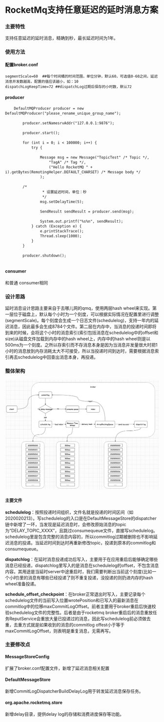 # RocketMq支持任意延迟的延时消息方案

<a name="2Piv3"></a>
### 主要特性
支持任意延迟的延时消息，精确到秒，最长延迟时间为1年。

<a name="4RnXI"></a>
### 使用方法
<a name="oz0hb"></a>
#### 配置broker.conf
```
segmentScale=60  ##每个时间桶的时间范围，单位分钟，默认60，可选值0-60之间，延迟消息并发数越高，配置的值应该越小，如：10
dispatchLogKeepTime=72 ##dispatchLog过期后保存的小时数，默认72
```
<a name="hkrpC"></a>
#### 
<a name="vmcMt"></a>
#### producer
```
	DefaultMQProducer producer = new DefaultMQProducer("please_rename_unique_group_name");

        producer.setNamesrvAddr("127.0.0.1:9876");

        producer.start();

        for (int i = 0; i < 100000; i++) {
            try {

                Message msg = new Message("TopicTest" /* Topic */,
                    "TagA" /* Tag */,
                    ("Hello RocketMQ " + i).getBytes(RemotingHelper.DEFAULT_CHARSET) /* Message body */
                );

		/*
                 * 设置延迟时间，单位：秒
                 */
                msg.setDelayTime(5);
                
                SendResult sendResult = producer.send(msg);

                System.out.printf("%s%n", sendResult);
            } catch (Exception e) {
                e.printStackTrace();
                Thread.sleep(1000);
            }
        }

        producer.shutdown();


```

<a name="iJfkl"></a>
#### consumer
和普通 consumer相同

<a name="MikPs"></a>
### 设计思路
延时消息设计思路主要来自于去哪儿网的qmq，使用两层hash wheel来实现。第一层位于磁盘上，默认每个小时为一个刻度，可以根据实际情况在配置里进行调整(segmentScale)。每个刻度会生成一个日志文件(schedulelog)，支持一年内的延迟消息，因此最多会生成8784个文件。第二层在内存中，当消息的投递时间即将到来的时候，会将这个小时的消息索引(索引包括消息在schedulelog中的offset和size)从磁盘文件加载到内存中的hash wheel上，内存中的hash wheel则是以500ms为一个刻度。之所以存索引而不存消息本身是因为当消息并发量很大时把1小时的消息放到内存消耗太大不可接受，所以当投递时间到达时，需要根据消息索引再去schedulelog中回查出消息本身，再投递。<br />

### 整体架构
![](./docs/cn/image/rocketmq_design_delay_mesage.png)


<a name="Qbp4e"></a>
#### 主要文件
**schedulelog**：按照投递时间组织，文件名就是投递的时间区间（如2020020213）。写schedulelog的入口是在DefaultMessageStore的dispatcher链中新增了一环，当发现是延迟消息时，会修改原始消息的topic为“DELAY_TOPIC_XXXX”，且跳过consumequeue文件，直接写schedulelog。schedulelog里是包含完整的消息内容的，所以commitlog过期被删除也不影响延迟消息的投递。当延迟时间到达时再重新修改topic，投递到原本的commitlog和consumequeue。


**dispatchlog**：在延时消息投递成功后写入，主要用于在应用重启后能够确定哪些消息已经投递，dispatchlog里写入的是消息在schedulelog的offset，不包含消息内容。其用途是当延时server中途重启时，我们需要判断出当前这个刻度(比如一个小时)里的消息有哪些已经投递了则不重复投递，没投递的则扔进内存的hash wheel准备投递。


**schedule_offset_checkpoint**：在broker正常退出时写入，主要记录每个schedulelog文件的当前写入位置wrotePosition和已写入的最新消息在commitlog中的位移maxCommitLogOffset。前者主要用于broker重启后快速校验schedulelog文件的完整性。后者是由于rocketmq broker重启后的消息重放任务ReputService会重放大量已投递过的消息，因此写schedulelog前必须做去重，去重方式就是如果收到的消息的commitlog offest小于等于maxCommitLogOffset，则表明是重复消息，无需再写。


<a name="QhglS"></a>
### 主要修改点

<a name="Cr51e"></a>
#### MessageStoreConfig
扩展了broker.conf配置文件，新增了延迟消息相关配置

<a name="Lxniu"></a>
#### DefaultMessageStore
新增CommitLogDispatcherBuildDelayLog用于转发延迟消息保存任务。

<a name="Oq9js"></a>
#### org.apache.rocketmq.store
新增delay目录，提供delay log的存储和消费进度保存等功能。


